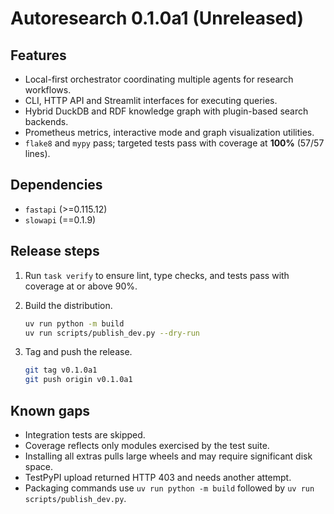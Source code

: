 # Autoresearch 0.1.0a1 (Unreleased)

## Features

- Local-first orchestrator coordinating multiple agents for research workflows.
- CLI, HTTP API and Streamlit interfaces for executing queries.
- Hybrid DuckDB and RDF knowledge graph with plugin-based search backends.
- Prometheus metrics, interactive mode and graph visualization utilities.
- `flake8` and `mypy` pass; targeted tests pass with coverage at **100%**
  (57/57 lines).

## Dependencies

- `fastapi` (>=0.115.12)
- `slowapi` (==0.1.9)

## Release steps

1. Run `task verify` to ensure lint, type checks, and tests pass with coverage
   at or above 90%.
2. Build the distribution.

   ```bash
   uv run python -m build
   uv run scripts/publish_dev.py --dry-run
   ```

3. Tag and push the release.

   ```bash
   git tag v0.1.0a1
   git push origin v0.1.0a1
   ```

## Known gaps

- Integration tests are skipped.
- Coverage reflects only modules exercised by the test suite.
- Installing all extras pulls large wheels and may require significant disk
  space.
- TestPyPI upload returned HTTP 403 and needs another attempt.
- Packaging commands use `uv run python -m build` followed by
  `uv run scripts/publish_dev.py`.
